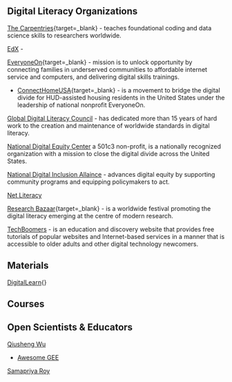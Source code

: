 ## Digital Literacy Organizations

[The Carpentries](https://carpentries.org/){target=_blank} - teaches foundational coding and data science skills to researchers worldwide.  

[EdX](https://www.edx.org/) - 

[EveryoneOn](https://www.everyoneon.org/ ){target=_blank} - mission is to unlock opportunity by connecting families in underserved communities to affordable internet service and computers, and delivering digital skills trainings. 

- [ConnectHomeUSA](https://connecthomeusa.org/){target=_blank} - is a movement to bridge the digital divide for HUD-assisted housing residents in the United States under the leadership of national nonprofit EveryoneOn.


[Global Digital Literacy Council](https://www.gdlcouncil.org/) -  has dedicated more than 15 years of hard work to the creation and maintenance of worldwide standards in digital literacy. 

[National Digital Equity Center](https://digitalequitycenter.org/about-us/) a 501c3 non-profit, is a nationally recognized organization with a mission to close the digital divide across the United States.

[National Digital Inclusion Allaince](https://www.digitalinclusion.org/) - advances digital equity by supporting community programs and equipping policymakers to act.

[Net Literacy](https://www.netliteracy.org/)


[Research Bazaar](https://resbaz.github.io/resbaz2021/){target=_blank} - is a worldwide festival promoting the digital literacy emerging at the centre of modern research.

[TechBoomers](https://techboomers.com/) - is an education and discovery website that provides free tutorials of popular websites and Internet-based services in a manner that is accessible to older adults and other digital technology newcomers.

## Materials

[DigitalLearn](https://www.digitallearn.org/){}

## Courses

## Open Scientists & Educators

[Qiusheng Wu](https://github.com/giswqs)

- [Awesome GEE]()

[Samapriya Roy]()